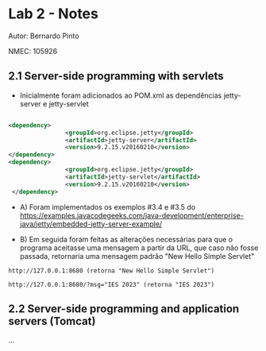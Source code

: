 # Lab 2 - Notes

Autor: Bernardo Pinto

NMEC: 105926


## 2.1 Server-side programming with servlets

- Inicialmente foram adicionados ao POM.xml as dependências jetty-server e jetty-servlet

```xml

<dependency>
                <groupId>org.eclipse.jetty</groupId>
                <artifactId>jetty-server</artifactId>
                <version>9.2.15.v20160210</version>
</dependency>
<dependency>
                <groupId>org.eclipse.jetty</groupId>
                <artifactId>jetty-servlet</artifactId>
                <version>9.2.15.v20160210</version>
 </dependency>

```

- A) Foram implementados os exemplos #3.4 e #3.5 do https://examples.javacodegeeks.com/java-development/enterprise-java/jetty/embedded-jetty-server-example/

- B) Em seguida foram feitas as alterações necessárias para que o programa aceitasse uma mensagem a partir da URL, que caso não fosse passada, retornaria uma mensagem padrão "New Hello Simple Servlet"

```url
http://127.0.0.1:8680 (retorna "New Hello Simple Servlet")

http://127.0.0.1:8680/?msg="IES 2023" (retorna "IES 2023")
```


## 2.2 Server-side programming and application servers (Tomcat)

...